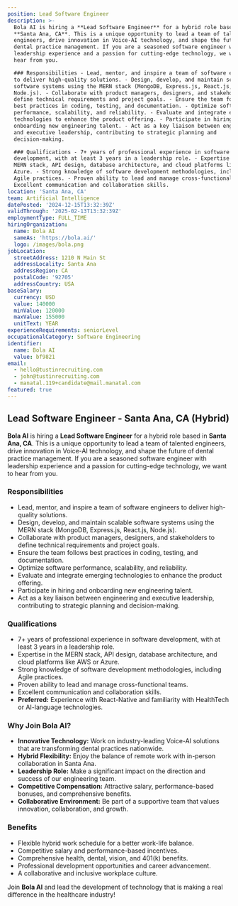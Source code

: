```yaml
---
position: Lead Software Engineer
description: >-
  Bola AI is hiring a **Lead Software Engineer** for a hybrid role based in
  **Santa Ana, CA**. This is a unique opportunity to lead a team of talented
  engineers, drive innovation in Voice-AI technology, and shape the future of
  dental practice management. If you are a seasoned software engineer with
  leadership experience and a passion for cutting-edge technology, we want to
  hear from you.

  ### Responsibilities - Lead, mentor, and inspire a team of software engineers
  to deliver high-quality solutions. - Design, develop, and maintain scalable
  software systems using the MERN stack (MongoDB, Express.js, React.js,
  Node.js). - Collaborate with product managers, designers, and stakeholders to
  define technical requirements and project goals. - Ensure the team follows
  best practices in coding, testing, and documentation. - Optimize software
  performance, scalability, and reliability. - Evaluate and integrate emerging
  technologies to enhance the product offering. - Participate in hiring and
  onboarding new engineering talent. - Act as a key liaison between engineering
  and executive leadership, contributing to strategic planning and
  decision-making.

  ### Qualifications - 7+ years of professional experience in software
  development, with at least 3 years in a leadership role. - Expertise in the
  MERN stack, API design, database architecture, and cloud platforms like AWS or
  Azure. - Strong knowledge of software development methodologies, including
  Agile practices. - Proven ability to lead and manage cross-functional teams. -
  Excellent communication and collaboration skills.
location: 'Santa Ana, CA'
team: Artificial Intelligence
datePosted: '2024-12-15T13:32:39Z'
validThrough: '2025-02-13T13:32:39Z'
employmentType: FULL_TIME
hiringOrganization:
  name: Bola AI
  sameAs: 'https://bola.ai/'
  logo: /images/bola.png
jobLocation:
  streetAddress: 1210 N Main St
  addressLocality: Santa Ana
  addressRegion: CA
  postalCode: '92705'
  addressCountry: USA
baseSalary:
  currency: USD
  value: 140000
  minValue: 120000
  maxValue: 155000
  unitText: YEAR
experienceRequirements: seniorLevel
occupationalCategory: Software Engineering
identifier:
  name: Bola AI
  value: bf9821
email:
  - hello@tustinrecruiting.com
  - john@tustinrecruiting.com
  - manatal.119+candidate@mail.manatal.com
featured: true
---
```


## Lead Software Engineer - Santa Ana, CA (Hybrid)

**Bola AI** is hiring a **Lead Software Engineer** for a hybrid role based in **Santa Ana, CA**. This is a unique opportunity to lead a team of talented engineers, drive innovation in Voice-AI technology, and shape the future of dental practice management. If you are a seasoned software engineer with leadership experience and a passion for cutting-edge technology, we want to hear from you.

### Responsibilities
- Lead, mentor, and inspire a team of software engineers to deliver high-quality solutions.
- Design, develop, and maintain scalable software systems using the MERN stack (MongoDB, Express.js, React.js, Node.js).
- Collaborate with product managers, designers, and stakeholders to define technical requirements and project goals.
- Ensure the team follows best practices in coding, testing, and documentation.
- Optimize software performance, scalability, and reliability.
- Evaluate and integrate emerging technologies to enhance the product offering.
- Participate in hiring and onboarding new engineering talent.
- Act as a key liaison between engineering and executive leadership, contributing to strategic planning and decision-making.

### Qualifications
- 7+ years of professional experience in software development, with at least 3 years in a leadership role.
- Expertise in the MERN stack, API design, database architecture, and cloud platforms like AWS or Azure.
- Strong knowledge of software development methodologies, including Agile practices.
- Proven ability to lead and manage cross-functional teams.
- Excellent communication and collaboration skills.
- **Preferred:** Experience with React-Native and familiarity with HealthTech or AI-language technologies.

### Why Join Bola AI?
- **Innovative Technology:** Work on industry-leading Voice-AI solutions that are transforming dental practices nationwide.
- **Hybrid Flexibility:** Enjoy the balance of remote work with in-person collaboration in Santa Ana.
- **Leadership Role:** Make a significant impact on the direction and success of our engineering team.
- **Competitive Compensation:** Attractive salary, performance-based bonuses, and comprehensive benefits.
- **Collaborative Environment:** Be part of a supportive team that values innovation, collaboration, and growth.

### Benefits
- Flexible hybrid work schedule for a better work-life balance.
- Competitive salary and performance-based incentives.
- Comprehensive health, dental, vision, and 401(k) benefits.
- Professional development opportunities and career advancement.
- A collaborative and inclusive workplace culture.

Join **Bola AI** and lead the development of technology that is making a real difference in the healthcare industry!
